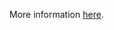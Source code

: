 More information [here](https://docs.prismacloud.io/en/enterprise-edition/policy-reference/aws-policies/public-policies/public-2).
